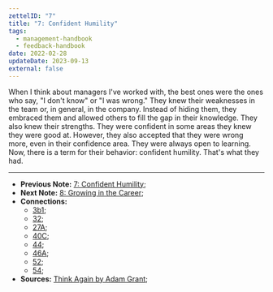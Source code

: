 ```yaml
---
zettelID: "7"
title: "7: Confident Humility"
tags:
  - management-handbook
  - feedback-handbook
date: 2022-02-28
updateDate: 2023-09-13
external: false
---
```


When I think about managers I've worked with, the best ones were the ones who say, "I don't know" or "I was wrong." They knew their weaknesses in the team or, in general, in the company. Instead of hiding them, they embraced them and allowed others to fill the gap in their knowledge. They also knew their strengths. They were confident in some areas they knew they were good at. However, they also accepted that they were wrong more, even in their confidence area. They were always open to learning. Now, there is a term for their behavior: confident humility. That's what they had.

---

- **Previous Note:** [7: Confident Humility](/notes/7/);
- **Next Note:** [8: Growing in the Career](/notes/8/);
- **Connections:**
  - [3b1](/notes/3b1/);
  - [32](/notes/32/);
  - [27A](/notes/27a/);
  - [40C](/notes/40c/);
  - [44](/notes/44/);
  - [46A](46A.md);
  - [52](52.md);
  - [54](54.md);
- **Sources:** [Think Again by Adam Grant](/books/think-again-by-adam-grant-book-summary-review-and-notes/);
